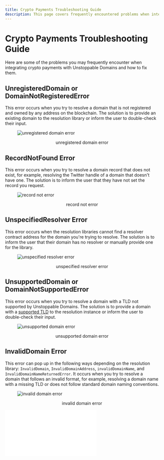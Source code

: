 ```yaml
---
title: Crypto Payments Troubleshooting Guide
description: This page covers frequently encountered problems when integrating the crypto payments feature and potential solutions.
---
```


# Crypto Payments Troubleshooting Guide

Here are some of the problems you may frequently encounter when integrating crypto payments with Unstoppable Domains and how to fix them.

## UnregisteredDomain or DomainNotRegisteredError

This error occurs when you try to resolve a domain that is not registered and owned by any address on the blockchain. The solution is to provide an existing domain to the resolution library or inform the user to double-check their input.

<figure>

![unregistered domain error](/images/unregistered-domain-error.png '#display=block;margin-left=auto;margin-right=auto;width=50%;')
	
<figcaption style="text-align: center">unregistered domain error</figcaption>
</figure>

## RecordNotFound Error

This error occurs when you try to resolve a domain record that does not exist, for example, resolving the Twitter handle of a domain that doesn't have one. The solution is to inform the user that they have not set the record you request.

<figure>

![record not error](/images/record-not-found-error.png '#display=block;margin-left=auto;margin-right=auto;width=50%;')
	
<figcaption style="text-align: center">record not error</figcaption>
</figure>

## UnspecifiedResolver Error

This error occurs when the resolution libraries cannot find a resolver contract address for the domain you're trying to resolve. The solution is to inform the user that their domain has no resolver or manually provide one for the library.

<figure>

![unspecified resolver error](/images/unspecified-resolver-error.png '#display=block;margin-left=auto;margin-right=auto;width=50%;')
	
<figcaption style="text-align: center">unspecified resolver error</figcaption>
</figure>

## UnsupportedDomain or DomainNotSupportedError

This error occurs when you try to resolve a domain with a TLD not supported by Unstoppable Domains. The solution is to provide a domain with a [supported TLD](../../developer-toolkit/resolution-libraries/libraries-overview/#supported-domains-for-resolution-libraries) to the resolution instance or inform the user to double-check their input.

<figure>

![unsupported domain error](/images/unsupported-domain-error.png '#display=block;margin-left=auto;margin-right=auto;width=50%;')
	
<figcaption style="text-align: center">unsupported domain error</figcaption>
</figure>

## InvalidDomain Error

This error can pop up in the following ways depending on the resolution library: `InvalidDomain`, `InvalidDomainAddress`, `invalidDomainName`, and `InvalidDomainNameReturnedError`. It occurs when you try to resolve a domain that follows an invalid format, for example, resolving a domain name with a missing TLD or does not follow standard domain naming conventions.

<figure>

![invalid domain error](/images/invalid-domain-error.png '#display=block;margin-left=auto;margin-right=auto;width=50%;')
	
<figcaption style="text-align: center">invalid domain error</figcaption>
</figure>

<embed src="/snippets/_discord.md" />
